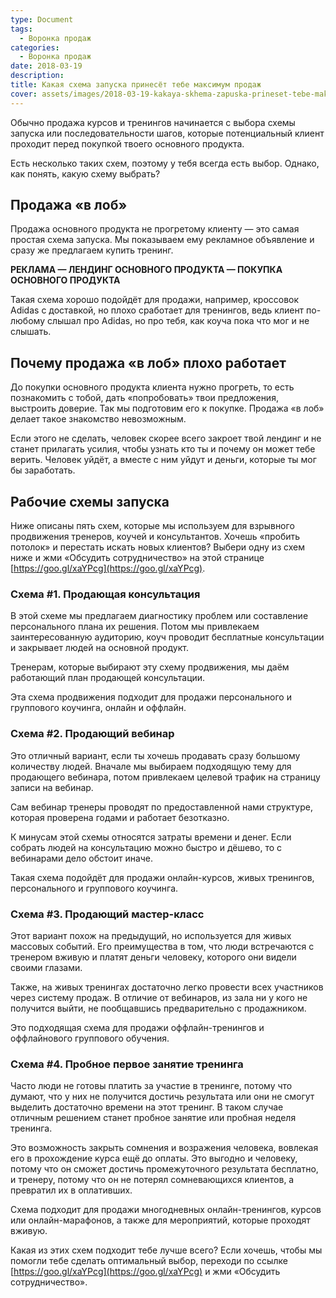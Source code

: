 ```yaml
---
type: Document
tags:
  - Воронка продаж
categories:
  - Воронка продаж
date: 2018-03-19
description: 
title: Какая схема запуска принесёт тебе максимум продаж
cover: assets/images/2018-03-19-kakaya-skhema-zapuska-prineset-tebe-maksimum-prodazh.jpg
---
```

Обычно продажа курсов и тренингов начинается с выбора схемы запуска или последовательности шагов, которые потенциальный клиент проходит перед покупкой твоего основного продукта. 

Есть несколько таких схем, поэтому у тебя всегда есть выбор. Однако, как понять, какую схему выбрать?

## Продажа «в лоб»

Продажа основного продукта не прогретому клиенту — это самая простая схема запуска. Мы показываем ему рекламное объявление и сразу же предлагаем купить тренинг.

__РЕКЛАМА — ЛЕНДИНГ ОСНОВНОГО ПРОДУКТА — ПОКУПКА ОСНОВНОГО ПРОДУКТА__

Такая схема хорошо подойдёт для продажи, например, кроссовок Adidas с доставкой, но плохо сработает для тренингов, ведь клиент по-любому слышал про Adidas, но про тебя, как коуча пока что мог и не слышать.

## Почему продажа «в лоб» плохо работает

До покупки основного продукта клиента нужно прогреть, то есть познакомить с тобой, дать «попробовать» твои предложения, выстроить доверие. Так мы подготовим его к покупке. Продажа «в лоб» делает такое знакомство невозможным.

Если этого не сделать, человек скорее всего закроет твой лендинг и не станет прилагать усилия, чтобы узнать кто ты и почему он может тебе верить. Человек уйдёт, а вместе с ним уйдут и деньги, которые ты мог бы заработать.

## Рабочие схемы запуска

Ниже описаны пять схем, которые мы используем для взрывного продвижения тренеров, коучей и консультантов. Хочешь «пробить потолок» и перестать искать новых клиентов? Выбери одну из схем ниже и жми «Обсудить сотрудничество» на этой странице [https://goo.gl/xaYPcg](https://goo.gl/xaYPcg).
### Схема #1. Продающая консультация
В этой схеме мы предлагаем диагностику проблем или составление персонального плана их решения. Потом мы привлекаем заинтересованную аудиторию, коуч проводит бесплатные консультации и закрывает людей на основной продукт.

Тренерам, которые выбирают эту схему продвижения, мы даём работающий план продающей консультации.

Эта схема продвижения подходит для продажи персонального и группового коучинга, онлайн и оффлайн.

### Схема #2. Продающий вебинар

Это отличный вариант, если ты хочешь продавать сразу большому количеству людей. Вначале мы выбираем подходящую тему для продающего вебинара, потом привлекаем целевой трафик на страницу записи на вебинар.

Сам вебинар тренеры проводят по предоставленной нами структуре, которая проверена годами и работает безотказно.

К минусам этой схемы относятся затраты времени и денег. Если собрать людей на консультацию можно быстро и дёшево, то с вебинарами дело обстоит иначе.

Такая схема подойдёт для продажи онлайн-курсов, живых тренингов, персонального и группового коучинга.

### Схема #3. Продающий мастер-класс

Этот вариант похож на предыдущий, но используется для живых массовых событий. Его преимущества в том, что люди встречаются с тренером вживую и платят деньги человеку, которого они видели своими глазами. 

Также, на живых тренингах достаточно легко провести всех участников через систему продаж. В отличие от вебинаров, из зала ни у кого не получится выйти, не пообщавшись предварительно с продажником.

Это подходящая схема для продажи оффлайн-тренингов и оффлайнового группового обучения.

### Схема #4. Пробное первое занятие тренинга

Часто люди не готовы платить за участие в тренинге, потому что думают, что у них не получится достичь результата или они не смогут выделить достаточно времени на этот тренинг. В таком случае отличным решением станет пробное занятие или пробная неделя тренинга.

Это возможность закрыть сомнения и возражения человека, вовлекая его в прохождение курса ещё до оплаты. Это выгодно и человеку, потому что он сможет достичь промежуточного результата бесплатно, и тренеру, потому что он не потерял сомневающихся клиентов, а превратил их в оплативших.

Схема подходит для продажи многодневных онлайн-тренингов, курсов или онлайн-марафонов, а также для мероприятий, которые проходят вживую.


Какая из этих схем подходит тебе лучше всего? Если хочешь, чтобы мы помогли тебе сделать оптимальный выбор, переходи по ссылке [https://goo.gl/xaYPcg](https://goo.gl/xaYPcg) и жми «Обсудить сотрудничество».
